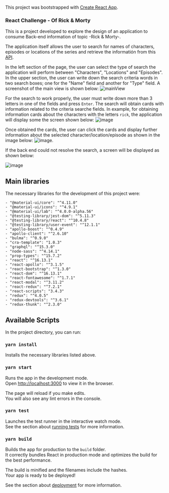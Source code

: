 This project was bootstrapped with [Create React App](https://github.com/facebook/create-react-app).

### React Challenge - Of Rick & Morty 

This is a project developed to explore the design of an application to consume Back-end information of topic -Rick & Morty-. 

The application itself allows the user to search for names of characters, episodes or locations of the series and retrieve the informatión from this [API](https://rickandmortyapi.com/graphql).

In the left section of the page, the user can select the type of search the application will perform between "Characters", "Locations" and "Episodes". In the upper section, the user can write down the search criteria words in two search boxes; one for the "Name" field and another for "Type" field. A screenshot of the main view is shown below: 
![mainView](https://user-images.githubusercontent.com/59004502/92009119-a5308680-ed0d-11ea-9423-d987434f0b47.PNG)

For the search to work properly, the user must write down more than 3 letters in one of the fields and press `Enter`. The search will obtain cards with information related to the criteria searche fields. In example, for obtaining information cards about the characters with the letters `rick`, the application will display some the screen shown below:
![image](https://user-images.githubusercontent.com/59004502/92009022-803c1380-ed0d-11ea-88a9-7e2de6361c29.png)

Once obtained the cards, the user can click the cards and display further information about the selected character/location/episode as shown in the image below:
![image](https://user-images.githubusercontent.com/59004502/92009872-baf27b80-ed0e-11ea-8f79-f0fe7b95ba2a.png).

If the back end could not resolve the search, a screen will be displayed as shown below:

![image](https://user-images.githubusercontent.com/59004502/92010234-2f2d1f00-ed0f-11ea-8b1b-0f99c7328e7e.png)

##

## Main libraries

The necessary libraries for the development of this project were:

    - "@material-ui/core": "^4.11.0"
    - "@material-ui/icons": "^4.9.1"
    - "@material-ui/lab": "^4.0.0-alpha.56"
    - "@testing-library/jest-dom": "^5.11.3"
    - "@testing-library/react": "^10.4.8"
    - "@testing-library/user-event": "^12.1.1"
    - "apollo-boost": "^0.4.9"
    - "apollo-client": "^2.6.10"
    - "bulma": "^0.9.0"
    - "cra-template": "1.0.3"
    - "graphql": "^15.3.0"
    - "node-sass": "^4.14.1"
    - "prop-types": "^15.7.2"
    - "react": "^16.13.1"
    - "react-apollo": "^3.1.5"
    - "react-bootstrap": "^1.3.0"
    - "react-dom": "^16.13.1"
    - "react-fontawesome": "^1.7.1"
    - "react-modal": "^3.11.2"
    - "react-redux": "^7.2.1"
    - "react-scripts": "3.4.3"
    - "redux": "^4.0.5"
    - "redux-devtools": "^3.6.1"
    - "redux-thunk": "^2.3.0"

## Available Scripts

In the project directory, you can run:

### `yarn install`

Installs the necessary libraries listed above.

### `yarn start`

Runs the app in the development mode.<br />
Open [http://localhost:3000](http://localhost:3000) to view it in the browser.

The page will reload if you make edits.<br />
You will also see any lint errors in the console.

### `yarn test`

Launches the test runner in the interactive watch mode.<br />
See the section about [running tests](https://facebook.github.io/create-react-app/docs/running-tests) for more information.

### `yarn build`

Builds the app for production to the `build` folder.<br />
It correctly bundles React in production mode and optimizes the build for the best performance.

The build is minified and the filenames include the hashes.<br />
Your app is ready to be deployed!

See the section about [deployment](https://facebook.github.io/create-react-app/docs/deployment) for more information.
